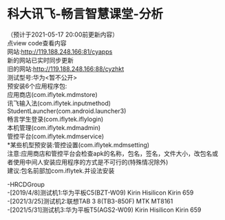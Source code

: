 # 科大讯飞-畅言智慧课堂-分析
（预计于2021-05-17 20:00前更新内容）<br>
点view code查看内容<br>
网站:http://119.188.248.166:81/cyapps<br>
新的网站已实时同步更新<br>
旧的网站:http://119.188.248.166:88/cyzhkt<br>
测试型号:华为<暂不公开><br>
预安装6个应用程序包:<br>
应用商店(com.iflytek.mdmstore)<br>
讯飞输入法(com.iflytek.inputmethod)<br>
StudentLauncher(com.android.launcher3)<br>
畅言学生登录(com.iflytek.iflylogin)<br>
本机管理(com.iflytek.mdmadmin)<br>
管控平台(com.iflytek.mdmservice)<br>
*某些机型预安装:管控设置(com.iflytek.mdmsetting)<br>
注意:应用商店和管控平台会检查apk的名称，包名，签名，文件大小，改包名或者使用中间人安装应用程序的方式是不可行的(特殊情况除外)<br>
建议:包名前部加com.iflytek.并设法安装

-HRCDGroup<br>
-[2019/4/8]测试机1:华为平板C5(BZT-W09) Kirin Hisilicon Kirin 659<br>
-[2021/3/25]测试机2:联想TAB 3 8(TB3-850F) MTK MT8161<br>
-[2021/5/31]测试机3:华为平板T5(AGS2-W09) Kirin Hisilicon Kirin 659<br>
